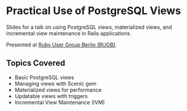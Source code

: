 # Practical Use of PostgreSQL Views

Slides for a talk on using PostgreSQL views, materialized views, and incremental view maintenance in Rails applications.

Presented at [Ruby User Group Berlin (RUGB)](https://www.rug-b.de/events/september-meetup-2025-1871).

## Topics Covered

- Basic PostgreSQL views
- Managing views with Scenic gem
- Materialized views for performance
- Updatable views with triggers
- Incremental View Maintenance (IVM)
